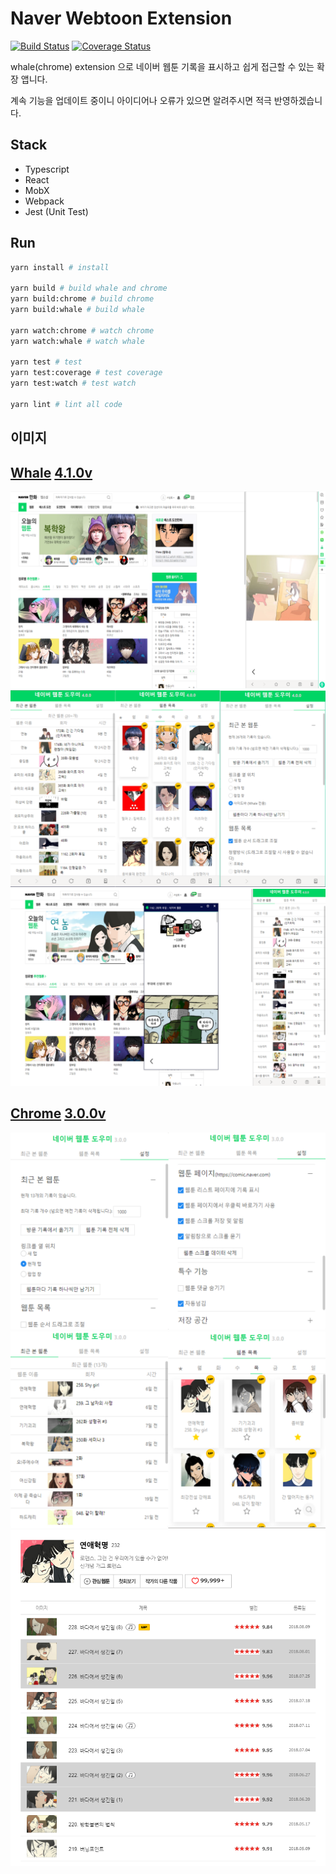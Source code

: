 # Naver Webtoon Extension

[![Build Status](https://travis-ci.org/tbvjaos510/naver-webtoon-history.svg?branch=master)](https://travis-ci.org/tbvjaos510/naver-webtoon-history)
[![Coverage Status](https://coveralls.io/repos/github/tbvjaos510/naver-webtoon-history/badge.svg?branch=master)](https://coveralls.io/github/tbvjaos510/naver-webtoon-history?branch=master)

whale(chrome) extension 으로 네이버 웹툰 기록을 표시하고 쉽게 접근할 수 있는 확장 앱니다.

계속 기능을 업데이트 중이니 아이디어나 오류가 있으면 알려주시면 적극 반영하겠습니다.

## Stack

- Typescript
- React
- MobX
- Webpack
- Jest (Unit Test)

## Run

```sh
yarn install # install

yarn build # build whale and chrome
yarn build:chrome # build chrome
yarn build:whale # build whale

yarn watch:chrome # watch chrome
yarn watch:whale # watch whale

yarn test # test
yarn test:coverage # test coverage
yarn test:watch # test watch

yarn lint # lint all code
```

## 이미지

## [Whale](https://store.whale.naver.com/detail/nmambboikkfejkgloppiejnhhohbaaem) [4.1.0v](https://github.com/tbvjaos510/naver-webtoon-history/releases/tag/whale-4.1.0)

<img src="README-image/5.png" style="width:900px">

<img src="README-image/6.png" style="width:900px">

<img src="README-image/7.PNG" style="width:900px">

## [Chrome](https://chrome.google.com/webstore/detail/naver-webtoon-extensions/pkingjioiemgjlbklighjcicnjgjckok?hl=ko) [3.0.0v](https://github.com/tbvjaos510/naver-webtoon-history/releases/tag/chrome-3.0.0)

<img src="README-image/4.png">

<img src="README-image/3.png">

<img src="README-image/1.PNG">
